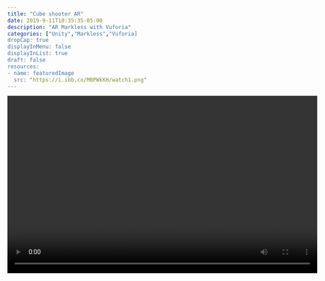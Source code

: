 ```yaml
---
title: "Cube shooter AR"
date: 2019-9-11T10:35:35-05:00
description: "AR Markless with Vuforia"
categories: ["Unity","Markless","Vuforia]
dropCap: true
displayInMenu: false
displayInList: true
draft: false
resources:
- name: featuredImage
  src: "https://i.ibb.co/MBPWkKH/watch1.png"
---
```



<video width="700" height="401" controls>
  <source src="https://thumbs.gfycat.com/WealthyThankfulHypacrosaurus-mobile.mp4" type="video/mp4">
</video>
